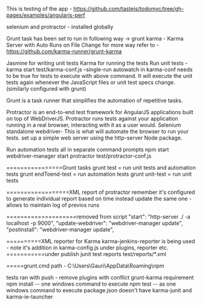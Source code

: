 This is testing of the app - https://github.com/tastejs/todomvc/tree/gh-pages/examples/angularjs-perf


selenium and protractor - installed globally

Grunt task has been set to run in following way ->
grunt karma - Karma Server with Auto Runs on File Change
for more way refer to - https://github.com/karma-runner/grunt-karma

Jasmine for writing unit tests
Karma for running the tests
Run unit tests - karma start test/karma-conf.js –single-run
autowatch in karma-conf needs to be true for tests to execute with above command. It will execute the unit tests again 
whenever the JavaScript files or unit test specs change. (similarly configured with grunt)

Grunt is a task runner that simplifies the automation of repetitive tasks. 

Protractor is an end-to-end test framework for AngularJS applications built on top of WebDriverJS. Protractor runs tests against your application running in a real browser, interacting with it as a user would.
Selenium standalone webdriver- This is what will automate the browser to run your tests.
set up a simple web server using the http-server Node package.

Run automation tests  all in separate command prompts
 npm start
webdriver-manager start
protractor test/protractor-conf.js
 
================Grunt tasks
grunt test = run unit tests and automation tests
grunt endToend-test = run automation tests 
grunt unit-test = run unit tests

==================XML report of protractor
remember it's configured to generate individual report based on time instead update the same one
-allows to maintain log of previos runs

====================removed from script
 "start": "http-server ./ -a localhost -p 9000",
    "update-webdriver": "webdriver-manager update",
    "postinstall": "webdriver-manager update",
	
==========XML reporter for Karma
karma-jenkins-reporter is being used - note it's addition in karma-config.js under plugins, reporter etc.
===========under publish junit test reports
test/reports/*.xml

=====grunt.cmd path - C:\Users\Gauri\AppData\Roaming\npm  

tests ran with push - remove plugins with conflict grunt-karma requirement
npm install -- one windows command to execute
npm test -- as one windows command to execute
package.json doesn't have karma-junit and karma-ie-launcher